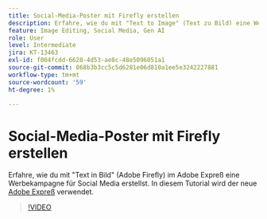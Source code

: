 ```yaml
---
title: Social-Media-Poster mit Firefly erstellen
description: Erfahre, wie du mit "Text to Image" (Text zu Bild) eine Werbekampagne für Social Media erstellst. Auf dem Adobe Firefly basiert.
feature: Image Editing, Social Media, Gen AI
role: User
level: Intermediate
jira: KT-13463
exl-id: f004fcdd-6628-4d53-ae8c-48e5096051a1
source-git-commit: 068b3b3cc5c5d6281e06d810a1ee5e3242227881
workflow-type: tm+mt
source-wordcount: '59'
ht-degree: 1%

---
```


# Social-Media-Poster mit Firefly erstellen

Erfahre, wie du mit &quot;Text in Bild&quot; (Adobe Firefly) im Adobe Expreß eine Werbekampagne für Social Media erstellst. In diesem Tutorial wird der neue [Adobe Expreß](https://www.adobe.com/express/) verwendet.

>[!VIDEO](https://video.tv.adobe.com/v/3430561?quality=12&learn=on&hidetitle=true&captions=ger)
